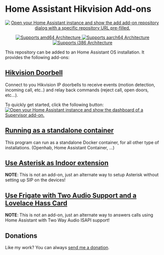 # Home Assistant Hikvision Add-ons

<p align="center">
    <a href="https://my.home-assistant.io/redirect/supervisor_add_addon_repository/?repository_url=https%3A%2F%2Fgithub.com%2Fpergolafabio%2FHikvision-Addons">
        <img src="https://my.home-assistant.io/badges/supervisor_add_addon_repository.svg" alt="Open your Home Assistant instance and show the add add-on repository dialog with a specific repository URL pre-filled.">
    </a>
</p>

<p align="center">
   <a href="https://img.shields.io/badge/amd64-yes-green.svg">
      <img alt="Supports amd64 Architecture" src="https://img.shields.io/badge/amd64-yes-green.svg">
   </a>
   <a href="https://img.shields.io/badge/aarch64-yes-green.svg">
      <img alt="Supports aarch64 Architecture" src="https://img.shields.io/badge/aarch64-yes-green.svg">
   </a>
   <a href="https://img.shields.io/badge/i386-yes-green.svg">
      <img alt="Supports i386 Architecture" src="https://img.shields.io/badge/i386-yes-green.svg">
   </a>
</p>

This repository can be added to an Home Assistant OS installation.
It provides the following add-ons:

## [Hikvision Doorbell](doorbell/README.md)

Connect to you Hikvision IP doorbells to receive events (motion detection, incoming call, etc..) and relay back commands (reject call, open doors, etc...).

To quickly get started, click the following button:
[![Open your Home Assistant instance and show the dashboard of a Supervisor add-on.](https://my.home-assistant.io/badges/supervisor_addon.svg)](https://my.home-assistant.io/redirect/supervisor_addon/?addon=aff2db71_hikvision_sdk&repository_url=https%3A%2F%2Fgithub.com%2Fpergolafabio%2FHikvision-Addons)


## [Running as a standalone container](docs/docker.md)

This program can run as a standalone Docker container, for all other type of installations. (Openhab, Home Assistant Container, ...)


## [Use Asterisk as Indoor extension](asterisk/asterisk.as.indoor.md)

__NOTE__: This is not an add-on, just an alternate way to setup Asterisk without setting up SIP on the devices!

## [Use Frigate with Two Audio Support and a Lovelace Hass Card](frigate/twowayaudio.with.frigate.md)

__NOTE__: This is not an add-on, just an alternate way to answers calls using Home Assistant with Two Way Audio ISAPI support!

## Donations
 Like my work? You can always [send me a donation](https://paypal.me/pergolafabio).
